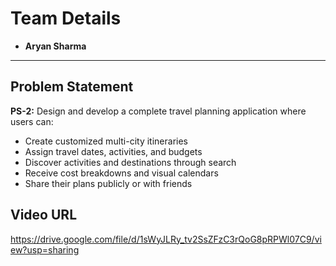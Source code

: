 # Team Details
- **Aryan Sharma**

---

## Problem Statement
**PS-2:** Design and develop a complete travel planning application where users can:

- Create customized multi-city itineraries
- Assign travel dates, activities, and budgets
- Discover activities and destinations through search
- Receive cost breakdowns and visual calendars
- Share their plans publicly or with friends


## Video URL
https://drive.google.com/file/d/1sWyJLRy_tv2SsZFzC3rQoG8pRPWl07C9/view?usp=sharing
